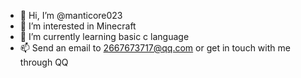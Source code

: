 - 👋 Hi, I’m @manticore023
- 👀 I’m interested in Minecraft
- 🌱 I’m currently learning basic c language
- 📫 Send an email to 2667673717@qq.com or get in touch with me through QQ

<!---
manticore023/manticore023 is a ✨ special ✨ repository because its `README.md` (this file) appears on your GitHub profile.
You can click the Preview link to take a look at your changes.
--->
